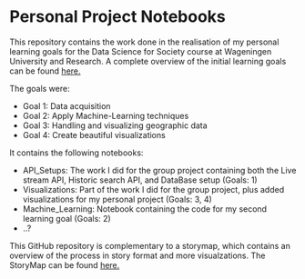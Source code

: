 # Personal Project Notebooks

This repository contains the work done in the realisation of my personal learning goals for the Data Science for Society course at Wageningen University and Research.
A complete overview of the initial learning goals can be found [here.](https://www.notion.so/Personal-Leaning-Plan-8bbef961fe5c45d1a7b7994a76c23226)

The goals were:
* Goal 1: Data acquisition
* Goal 2: Apply Machine-Learning techniques
* Goal 3: Handling and visualizing geographic data
* Goal 4: Create beautiful visualizations

It contains the following notebooks:
* API_Setups: The work I did for the group project containing both the Live stream API, Historic search API, and DataBase setup (Goals: 1)
* Visualizations: Part of the work I did for the group project, plus added visualizations for my personal project (Goals: 3, 4)
* Machine_Learning: Notebook containing the code for my second learning goal (Goals: 2) 
* ..?


This GitHub repository is complementary to a storymap, which contains an overview of the process in story format and more visualzations. The StoryMap can be found  [here.](https://storymaps.arcgis.com/stories/46d537404e6b4ef48dc9b259e155814c)
